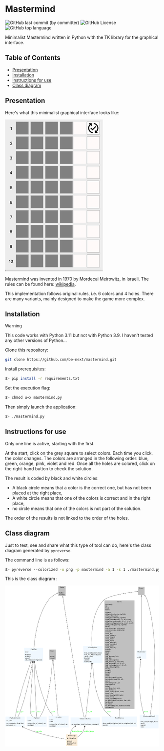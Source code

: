 # Mastermind

![GitHub last commit (by committer)](https://img.shields.io/github/last-commit/be-next/mastermind?logo=github)
![GitHub License](https://img.shields.io/github/license/be-next/MonoAxis?logo=apache)
![GitHub top language](https://img.shields.io/github/languages/top/be-next/mastermind?logo=python)

Minimalist Mastermind written in Python with the TK library for the graphical interface.

## Table of Contents

  - [Presentation](#presentation)
  - [Installation](#installation)
  - [Instructions for use](#instructions-for-use)
  - [Class diagram](#class-diagram)


## Presentation

Here's what this minimalist graphical interface looks like:

![mastermind screen capture](docs/mastermind_50.gif)

Mastermind was invented in 1970 by Mordecai Meirowitz, in Israeli.
The rules can be found here: [wikipedia](https://en.wikipedia.org/wiki/Mastermind_(board_game)).

This implementation follows original rules, i.e. 6 colors and 4 holes.
There are many variants, mainly designed to make the game more complex.

## Installation

> [!WARNING]
> This code works with Python 3.11 but not with Python 3.9.
> I haven't tested any other versions of Python...

Clone this repository:
```bash
git clone https://github.com/be-next/mastermind.git
```

Install prerequisites:

```bash
$> pip install -r requirements.txt
```

Set the execution flag:
```bash
$> chmod u+x mastermind.py
```

Then simply launch the application:
```bash
$> ./mastermind.py
```

## Instructions for use

Only one line is active, starting with the first.

At the start, click on the grey square to select colors. 
Each time you click, the color changes.
The colors are arranged in the following order: blue, green, orange, pink, violet and red.
Once all the holes are colored, click on the right-hand button to check the solution.

The result is coded by black and white circles:
  - A black circle means that a color is the correct one, but has not been placed at the right place,
  - A white circle means that one of the colors is correct and in the right place,
  - no circle means that one of the colors is not part of the solution.

The order of the results is not linked to the order of the holes.


## Class diagram

Just to test, see and share what this type of tool can do, here's the class diagram generated by ```pyreverse```.

The command line is as follows:

```bash
$> pyreverse --colorized -o png -p mastermind -a 1 -s 1 ./mastermind.py
```

This is the class diagram :

![mastermind class diagram](docs/classes_mastermind.png)